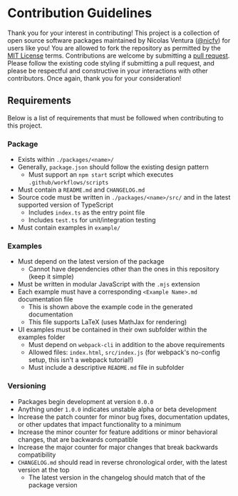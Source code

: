 # Contribution Guidelines
Thank you for your interest in contributing! This project is a collection of open source software packages maintained by Nicolas Ventura ([@nicfv](https://github.com/nicfv)) for users like you! You are allowed to fork the repository as permitted by the [MIT License](https://raw.githubusercontent.com/nicfv/npm/main/LICENSE) terms. Contributions are welcome by submitting a [pull request](https://github.com/nicfv/npm/pulls). Please follow the existing code styling if submitting a pull request, and please be respectful and constructive in your interactions with other contributors. Once again, thank you for your consideration!

## Requirements
Below is a list of requirements that must be followed when contributing to this project.

### Package
- Exists within `./packages/<name>/`
- Generally, `package.json` should follow the existing design pattern
    - Must support an `npm start` script which executes `.github/workflows/scripts`
- Must contain a `README.md` and `CHANGELOG.md`
- Source code must be written in `./packages/<name>/src/` and in the latest supported version of TypeScript
    - Includes `index.ts` as the entry point file
    - Includes `test.ts` for unit/integration testing
- Must contain examples in `example/`

### Examples
- Must depend on the latest version of the package
    - Cannot have dependencies other than the ones in this repository (keep it simple)
- Must be written in modular JavaScript with the `.mjs` extension
- Each example must have a corresponding `<Example Name>.md` documentation file
    - This is shown above the example code in the generated documentation
    - This file supports LaTeX (uses MathJax for rendering)
- UI examples must be contained in their own subfolder within the examples folder
    - Must depend on `webpack-cli` in addition to the above requirements
    - Allowed files: `index.html`, `src/index.js` (for webpack's no-config setup, this isn't a webpack tutorial!)
    - Must include a descriptive `README.md` file in subfolder

### Versioning
- Packages begin development at version `0.0.0`
- Anything under `1.0.0` indicates unstable alpha or beta development
- Increase the patch counter for minor bug fixes, documentation updates, or other updates that impact functionality to a minimum
- Increase the minor counter for feature additions or minor behavioral changes, that are backwards compatible
- Increase the major counter for major changes that break backwards compatibility
- `CHANGELOG.md` should read in reverse chronological order, with the latest version at the top
    - The latest version in the changelog should match that of the package version
